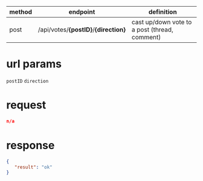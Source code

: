 method | endpoint | definition | 
-------| -------- | ---------- |
post    | /api/votes/**{postID}**/**{direction}** | cast up/down vote to a post (thread, comment)

# url params
`postID`
`direction`

# request
```json
n/a
```

# response
```json
{
   "result": "ok"
}
```